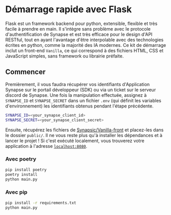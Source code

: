 # Démarrage rapide avec Flask

Flask est un framework backend pour python, extensible, flexible et très facile à prendre en main. Il s'intègre sans problème avec le protocole d'authentification de Synapse et est très efficace pour le design d'API RESTful, tout en ayant l'avantage d'être interpolable avec des technologies écrites en python, comme la majorité des IA modernes. Ce kit de démarrage inclut un front-end `Vanilla`, ce qui correspond à des fichiers HTML, CSS et JavaScript simples, sans framework ou librairie préfaite.

## Commencer

Premièrement, il vous faudra récupérer vos identifiants d'Application Synapse sur le portail développeur (SDK) ou via un ticket sur le serveur discord de Synapse. Une fois la manipulation effectuée, assignez à `SYNAPSE_ID` et `SYNAPSE_SECRET` dans un fichier `.env` (qui définit les variables d'environnement) les identifiants obtenus pendant l'étape précédente.

```bash
SYNAPSE_ID=<your_synapse_client_id>
SYNAPSE_SECRET=<your_synapse_client_secret>
```

Ensuite, récupérez les fichiers de [Synapsic/Vanilla-front](https://github.com/Synapsic/Vanilla-front) et placez-les dans le dossier `public/`. Il ne vous reste plus qu'à installer les dépendances et à lancer le projet ! Si c'est exécuté localement, vous trouverez votre application à l'adresse [`localhost:8080`](https://localhost:8080/).

### Avec poetry

```bash
pip install poetry
poetry install
python main.py
```

### Avec pip

```bash
pip install -r requirements.txt
python main.py
```